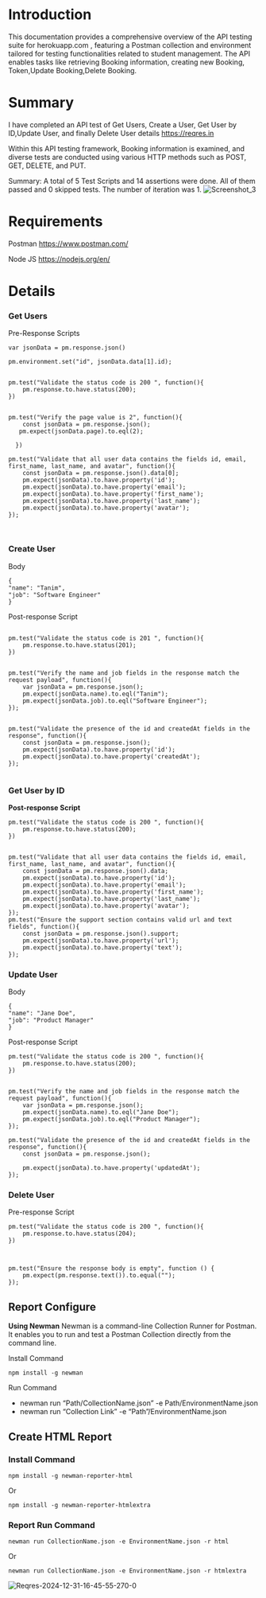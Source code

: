 # Introduction

This documentation provides a comprehensive overview of the API testing suite for herokuapp.com , featuring a Postman collection and environment tailored for testing functionalities related to student management. The API enables tasks like retrieving Booking information, creating new Booking, Token,Update Booking,Delete Booking.

# Summary
I have completed an API test of Get Users, Create a User, Get User by ID,Update User, and finally Delete User details https://reqres.in


Within this API testing framework, Booking information is examined, and diverse tests are conducted using various HTTP methods such as POST, GET, DELETE, and PUT.

Summary: A total of 5 Test Scripts and 14 assertions were done. All of them passed  and 0 skipped tests. The number of iteration was 1.
![Screenshot_3](https://github.com/user-attachments/assets/3e3b4e94-172c-4bc2-996c-e2ea3cbc68a9)



# Requirements
Postman
https://www.postman.com/

Node JS
https://nodejs.org/en/

# Details



### Get Users


Pre-Response Scripts
```
var jsonData = pm.response.json()

pm.environment.set("id", jsonData.data[1].id);


pm.test("Validate the status code is 200 ", function(){
    pm.response.to.have.status(200);
})


pm.test("Verify the page value is 2", function(){
    const jsonData = pm.response.json();
   pm.expect(jsonData.page).to.eql(2);

  }) 

pm.test("Validate that all user data contains the fields id, email, first_name, last_name, and avatar", function(){
    const jsonData = pm.response.json().data[0];
    pm.expect(jsonData).to.have.property('id');
    pm.expect(jsonData).to.have.property('email');
    pm.expect(jsonData).to.have.property('first_name');
    pm.expect(jsonData).to.have.property('last_name');
    pm.expect(jsonData).to.have.property('avatar');
});



```
### Create User

Body

```
{
"name": "Tanim",
"job": "Software Engineer"
}

````

Post-response Script

```

pm.test("Validate the status code is 201 ", function(){
    pm.response.to.have.status(201);
})


pm.test("Verify the name and job fields in the response match the request payload", function(){
    var jsonData = pm.response.json();
    pm.expect(jsonData.name).to.eql("Tanim");
    pm.expect(jsonData.job).to.eql("Software Engineer");
});


pm.test("Validate the presence of the id and createdAt fields in the response", function(){
    const jsonData = pm.response.json();
    pm.expect(jsonData).to.have.property('id');
    pm.expect(jsonData).to.have.property('createdAt');
});


````


### Get User by ID

**Post-response Script**


````
pm.test("Validate the status code is 200 ", function(){
    pm.response.to.have.status(200);
})


pm.test("Validate that all user data contains the fields id, email, first_name, last_name, and avatar", function(){
    const jsonData = pm.response.json().data;
    pm.expect(jsonData).to.have.property('id');
    pm.expect(jsonData).to.have.property('email');
    pm.expect(jsonData).to.have.property('first_name');
    pm.expect(jsonData).to.have.property('last_name');
    pm.expect(jsonData).to.have.property('avatar');
});
pm.test("Ensure the support section contains valid url and text fields", function(){
    const jsonData = pm.response.json().support;
    pm.expect(jsonData).to.have.property('url');
    pm.expect(jsonData).to.have.property('text');
});

`````


### Update User

 Body
```
{
"name": "Jane Doe",
"job": "Product Manager"
}

```

 Post-response Script
```
pm.test("Validate the status code is 200 ", function(){
    pm.response.to.have.status(200);
})


pm.test("Verify the name and job fields in the response match the request payload", function(){
    var jsonData = pm.response.json();
    pm.expect(jsonData.name).to.eql("Jane Doe");
    pm.expect(jsonData.job).to.eql("Product Manager");
});

pm.test("Validate the presence of the id and createdAt fields in the response", function(){
    const jsonData = pm.response.json();

    pm.expect(jsonData).to.have.property('updatedAt');
});

```




### Delete User

Pre-response Script
```
pm.test("Validate the status code is 200 ", function(){
    pm.response.to.have.status(204);
})



pm.test("Ensure the response body is empty", function () {
    pm.expect(pm.response.text()).to.equal("");
});

```



## Report Configure

**Using Newman**
Newman is a command-line Collection Runner for Postman. It enables you to run and test a Postman Collection directly from the command line.

Install Command
```
npm install -g newman
```
Run Command
- newman run “Path/CollectionName.json” -e Path/EnvironmentName.json
- newman run “Collection Link” -e “Path”/EnvironmentName.json

## Create HTML Report
### Install Command
```
npm install -g newman-reporter-html
```
Or
```
npm install -g newman-reporter-htmlextra
```
### Report Run Command
```
newman run CollectionName.json -e EnvironmentName.json -r html
```
Or
```
newman run CollectionName.json -e EnvironmentName.json -r htmlextra
```
![Reqres-2024-12-31-16-45-55-270-0](https://github.com/user-attachments/assets/574ace7a-781d-4778-a3a4-96543aa721cf)




 
